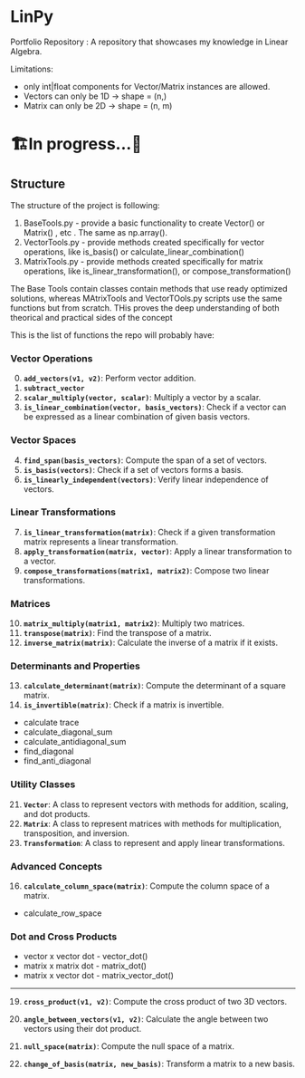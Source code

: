 # LinPy
Portfolio Repository : A repository that showcases my knowledge in Linear Algebra.

Limitations:
- only int|float components for Vector/Matrix instances are allowed.
- Vectors can only be 1D -> shape = (n,)
- Matrix can only be 2D -> shape = (n, m)

# 🏗️In progress...🚧

## Structure
The structure of the project is following:
1. BaseTools.py - provide a basic functionality to create Vector() or Matrix() , etc . The same as np.array().
2. VectorTools.py - provide methods created specifically for vector operations, like is_basis() or calculate_linear_combination()
3. MatrixTools.py - provide methods created specifically for matrix operations, like is_linear_transformation(), or compose_transformation()

The Base Tools contain classes contain methods that use ready optimized solutions, whereas MAtrixTools and VectorTOols.py scripts use the same functions but from scratch. THis proves the deep understanding of both theorical and practical sides of the concept

This is the list of functions the repo will probably have:

### Vector Operations
0. **`add_vectors(v1, v2)`**: Perform vector addition.
1. **`subtract_vector`**
2. **`scalar_multiply(vector, scalar)`**: Multiply a vector by a scalar.
3. **`is_linear_combination(vector, basis_vectors)`**: Check if a vector can be expressed as a linear combination of given basis vectors.

### Vector Spaces
4. **`find_span(basis_vectors)`**: Compute the span of a set of vectors.
5. **`is_basis(vectors)`**: Check if a set of vectors forms a basis.
6. **`is_linearly_independent(vectors)`**: Verify linear independence of vectors.

### Linear Transformations
7. **`is_linear_transformation(matrix)`**: Check if a given transformation matrix represents a linear transformation.
8. **`apply_transformation(matrix, vector)`**: Apply a linear transformation to a vector.
9. **`compose_transformations(matrix1, matrix2)`**: Compose two linear transformations.

### Matrices
10. **`matrix_multiply(matrix1, matrix2)`**: Multiply two matrices.
11. **`transpose(matrix)`**: Find the transpose of a matrix.
12. **`inverse_matrix(matrix)`**: Calculate the inverse of a matrix if it exists.


### Determinants and Properties
13. **`calculate_determinant(matrix)`**: Compute the determinant of a square matrix.
14. **`is_invertible(matrix)`**: Check if a matrix is invertible.
- calculate trace
- calculate_diagonal_sum
- calculate_antidiagonal_sum
- find_diagonal
- find_anti_diagonal


### Utility Classes
21. **`Vector`**: A class to represent vectors with methods for addition, scaling, and dot products.
22. **`Matrix`**: A class to represent matrices with methods for multiplication, transposition, and inversion.
23. **`Transformation`**: A class to represent and apply linear transformations.

### Advanced Concepts
16. **`calculate_column_space(matrix)`**: Compute the column space of a matrix.
- calculate_row_space

### Dot and Cross Products
- vector x vector  dot - vector_dot()
- matrix x matrix dot - matrix_dot()
- matrix x vector dot - matrix_vector_dot()

---
19. **`cross_product(v1, v2)`**: Compute the cross product of two 3D vectors.
20. **`angle_between_vectors(v1, v2)`**: Calculate the angle between two vectors using their dot product.

15. **`null_space(matrix)`**: Compute the null space of a matrix.
17. **`change_of_basis(matrix, new_basis)`**: Transform a matrix to a new basis.

